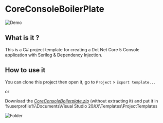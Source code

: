 # CoreConsoleBoilerPlate

![Demo](https://github.com/varKeytrap/CoreConsoleBoilerplate/blob/master/demo.PNG?raw=true)

## What is it ?
This is a C# project template for creating a Dot Net Core 5 Console application with Serilog & Dependency Injection.

## How to use it
You can clone this project then open it, go to `Project` > `Export template...`

or

Download the [*CoreConsoleBoilerplate.zip*](https://github.com/varKeytrap/CoreConsoleBoilerplate/raw/master/CoreConsoleBoilerplate.zip) (without extracting it) and put it in %userprofile%\Documents\Visual Studio 20*XX*\Templates\ProjectTemplates

![Folder](https://github.com/varKeytrap/CoreConsoleBoilerplate/blob/master/folder.PNG?raw=true)
